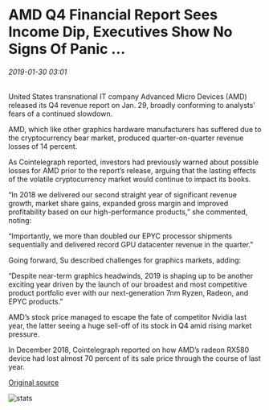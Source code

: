 # AMD Q4 Financial Report Sees Income Dip, Executives Show No Signs Of Panic ...

###### 2019-01-30 03:01

United States transnational IT company Advanced Micro Devices (AMD) released its Q4 revenue report on Jan. 29, broadly conforming to analysts’ fears of a continued slowdown.

AMD, which like other graphics hardware manufacturers has suffered due to the cryptocurrency bear market, produced quarter-on-quarter revenue losses of 14 percent.

As Cointelegraph reported, investors had previously warned about possible losses for AMD prior to the report’s release, arguing that the lasting effects of the volatile cryptocurrency market would continue to impact its books.

“In 2018 we delivered our second straight year of significant revenue growth, market share gains, expanded gross margin and improved profitability based on our high-performance products,” she commented, noting:

“Importantly, we more than doubled our EPYC processor shipments sequentially and delivered record GPU datacenter revenue in the quarter.”

Going forward, Su described challenges for graphics markets, adding:

“Despite near-term graphics headwinds, 2019 is shaping up to be another exciting year driven by the launch of our broadest and most competitive product portfolio ever with our next-generation 7nm Ryzen, Radeon, and EPYC products.”

AMD’s stock price managed to escape the fate of competitor Nvidia last year, the latter seeing a huge sell-off of its stock in Q4 amid rising market pressure.

In December 2018, Cointelegraph reported on how AMD’s radeon RX580 device had lost almost 70 percent of its sale price through the course of last year.

[Original source](https://cointelegraph.com/news/amd-q4-financial-report-sees-income-dip-executives-show-no-signs-of-panic)

![stats](https://c.statcounter.com/11760860/0/a89fa40b/1/ "stats")